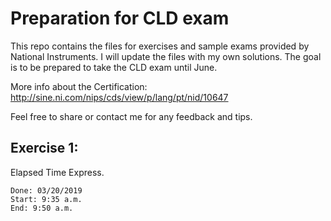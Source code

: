 # Preparation for CLD exam
This repo contains the files for exercises and sample exams provided by National Instruments. I will update the files with my own solutions. The goal is to be prepared to take the CLD exam until June. 

More info about the Certification: http://sine.ni.com/nips/cds/view/p/lang/pt/nid/10647

Feel free to share or contact me for any feedback and tips.

## Exercise 1:

Elapsed Time Express. 
```
Done: 03/20/2019
Start: 9:35 a.m.
End: 9:50 a.m.
```

 
